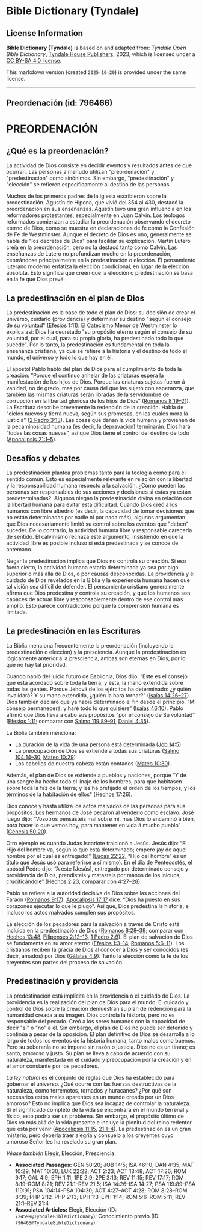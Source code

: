 # Bible Dictionary (Tyndale)

## License Information

**Bible Dictionary (Tyndale)** is based on and adapted from: _Tyndale Open Bible Dictionary_, [Tyndale House Publishers](https://tyndaleopenresources.com/), 2023, which is licensed under a [CC BY-SA 4.0 license](https://creativecommons.org/licenses/by-sa/4.0/legalcode.en).

This markdown version (created `2025-10-20`) is provided under the same license.



--------------------------------

## Preordenación (id: 796466)

PREORDENACIÓN
=============

¿Qué es la preordenación?
-------------------------

La actividad de Dios consiste en decidir eventos y resultados antes de que ocurran. Las personas a menudo utilizan "preordenación" y "predestinación" como sinónimos. Sin embargo, "predestinación" y "elección" se refieren específicamente al destino de las personas.

Muchos de los primeros padres de la iglesia escribieron sobre la predestinación. Agustín de Hipona, que vivió del 354 al 430, destacó la preordenación en sus enseñanzas. Agustín tuvo una gran influencia en los reformadores protestantes, especialmente en Juan Calvin. Los teólogos reformados comienzan a estudiar la preordenación observando el decreto eterno de Dios, como se muestra en declaraciones de fe como la Confesión de Fe de Westminster. Aunque el decreto de Dios es uno, generalmente se habla de "los decretos de Dios" para facilitar su explicación. Martín Lutero creía en la preordenación, pero no la destacó tanto como Calvin. Las enseñanzas de Lutero no profundizan mucho en la preordenación, centrándose principalmente en la predestinación o elección. El pensamiento luterano moderno enfatiza la elección condicional, en lugar de la elección absoluta. Esto significa que creen que la elección o predestinación se basa en la fe que Dios prevé.

La predestinación en el plan de Dios
------------------------------------

La predestinación es la base de todo el plan de Dios: su decisión de crear el universo, cuidarlo (providencia) y determinar su destino "según el consejo de su voluntad" ([Efesios 1:11](https://ref.ly/Eph1:11)). El Catecismo Menor de Westminster lo explica así: Dios ha decretado "su propósito eterno según el consejo de su voluntad, por el cual, para su propia gloria, ha predestinado todo lo que sucede". Por lo tanto, la predestinación es fundamental en toda la enseñanza cristiana, ya que se refiere a la historia y el destino de todo el mundo, el universo y todo lo que hay en él.

El apóstol Pablo habló del plan de Dios para el cumplimiento de toda la creación: “Porque el continuo anhelar de las criaturas espera la manifestación de los hijos de Dios. Porque las criaturas sujetas fueron á vanidad, no de grado, mas por causa del que las sujetó con esperanza, que también las mismas criaturas serán libradas de la servidumbre de corrupción en la libertad gloriosa de los hijos de Dios” ([Romanos 8:19–21](https://ref.ly/Rom8:19-Rom8:21)). La Escritura describe brevemente la redención de la creación. Habla de "cielos nuevos y tierra nueva, según sus promesas, en los cuales mora la justicia" ([2 Pedro 3:13](https://ref.ly/2Pet3:13)). Las cosas que dañan la vida humana y provienen de la pecaminosidad humana (es decir, la depravación) terminarán. Dios hará “todas las cosas nuevas”, así que Dios tiene el control del destino de todo ([Apocalipsis 21:1–5](https://ref.ly/Rev21:1-Rev21:5)).

Desafíos y debates
------------------

La predestinación plantea problemas tanto para la teología como para el sentido común. Esto es especialmente relevante en relación con la libertad y la responsabilidad humana respecto a la salvación. ¿Cómo pueden las personas ser responsables de sus acciones y decisiones si estas ya están predeterminadas?. Algunos niegan la predestinación divina en relación con la libertad humana para evitar esta dificultad. Cuando Dios creó a los humanos con libre albedrío (es decir, la capacidad de tomar decisiones que no están determinadas por nadie ni por nada más), algunos argumentan que Dios necesariamente limitó su control sobre los eventos que "deben" suceder. De lo contrario, la actividad humana libre y responsable carecería de sentido. El calvinismo rechaza este argumento, insistiendo en que la actividad libre es posible incluso si está predestinada y se conoce de antemano.

Negar la predestinación implica que Dios no controla su creación. Si eso fuera cierto, la actividad humana estaría determinada ya sea por algo superior o más allá de Dios, o por causas desconocidas. La providencia y el cuidado de Dios revelados en la Biblia y la experiencia humana hacen que tal visión sea difícil de defender. El pensamiento cristiano generalmente afirma que Dios predestina y controla su creación, y que los humanos son capaces de actuar libre y responsablemente dentro de ese control más amplio. Esto parece contradictorio porque la comprensión humana es limitada.

La predestinación en las Escrituras
-----------------------------------

La Biblia menciona frecuentemente la preordenación (incluyendo la predestinación o elección) y la presciencia. Aunque la predestinación es lógicamente anterior a la presciencia, ambas son eternas en Dios, por lo que no hay tal prioridad.

Cuando habló del juicio futuro de Babilonia, Dios dijo: “Este es el consejo que está acordado sobre toda la tierra; y ésta, la mano extendida sobre todas las gentes. Porque Jehová de los ejércitos ha determinado: ¿y quién invalidará? Y su mano extendida, ¿quién la hará tornar?” ([Isaías 14:26–27](https://ref.ly/Isa14:26-Isa14:27)). Dios también declaró que ya había determinado el fin desde el principio. “Mi consejo permanecerá, y haré todo lo que quisiere” ([Isaías 46:10](https://ref.ly/Isa46:10)). Pablo afirmó que Dios lleva a cabo sus propósitos “por el consejo de Su voluntad” ([Efesios 1:11](https://ref.ly/Eph1:11); comparar con [Salmo 119:89–91,](https://ref.ly/Ps119:89-Ps119:91) [Daniel 4:35](https://ref.ly/Dan4:35)).

La Biblia también menciona:

* La duración de la vida de una persona está determinada ([Job 14:5](https://ref.ly/Job14:5))
* La preocupación de Dios se extiende a todas sus criaturas ([Salmo 104:14–30,](https://ref.ly/Ps104:14-Ps104:30) [Mateo 10:29](https://ref.ly/Matt10:29))
* Los cabellos de nuestra cabeza están contados ([Mateo 10:30](https://ref.ly/Matt10:30)).

Además, el plan de Dios se extiende a pueblos y naciones, porque “Y de una sangre ha hecho todo el linaje de los hombres, para que habitasen sobre toda la faz de la tierra; y les ha prefijado el orden de los tiempos, y los términos de la habitación de ellos" ([Hechos 17:26](https://ref.ly/Acts17:26)).

Dios conoce y hasta utiliza los actos malvados de las personas para sus propósitos. Los hermanos de José pecaron al venderlo como esclavo. José luego dijo: “Vosotros pensasteis mal sobre mí, mas Dios lo encaminó á bien, para hacer lo que vemos hoy, para mantener en vida á mucho pueblo” ([Génesis 50:20](https://ref.ly/Gen50:20)).

Otro ejemplo es cuando Judas Iscariote traicionó a Jesús. Jesús dijo: “El Hijo del hombre va, según lo que está determinado; empero ¡ay de aquel hombre por el cual es entregado!” ([Lucas 22:22,](https://ref.ly/Luke22:22) “Hijo del hombre“ es un título que Jesús usó para referirse a sí mismo). En el día de Pentecostés, el apóstol Pedro dijo: “A éste \[Jesús], entregado por determinado consejo y providencia de Dios, prendisteis y matasteis por manos de los inicuos, crucificándole” ([Hechos 2:23](https://ref.ly/Acts2:23), comparar con [4:27–28](https://ref.ly/Acts4:27-Acts4:28)).

Pablo se refiere a la autoridad decisiva de Dios sobre las acciones del Faraón ([Romanos 9:17](https://ref.ly/Rom9:17)). [Apocalipsis 17:17](https://ref.ly/Rev17:17) dice: “Dios ha puesto en sus corazones ejecutar lo que le plugo”. Así que, Dios predestina la historia, e incluso los actos malvados cumplen sus propósitos.

La elección de los pecadores para la salvación a través de Cristo está incluida en la predestinación de Dios ([Romanos 8:28–39](https://ref.ly/Rom8:28-Rom8:39); comparar con [Hechos 13:48](https://ref.ly/Acts13:48), [Filipenses 2:12–13,](https://ref.ly/Phil2:12-Phil2:13) [1 Pedro 2:9](https://ref.ly/1Pet2:9)). El plan de salvación de Dios se fundamenta en su amor eterno ([Efesios 1:3–14](https://ref.ly/Eph1:3-Eph1:14), [Romanos 5:6–11](https://ref.ly/Rom5:6-Rom5:11)). Los cristianos reciben la gracia de Dios al conocer a Dios y ser conocidos (es decir, amados) por Dios ([Gálatas 4:9](https://ref.ly/Gal4:9)). Tanto la elección como la fe de los creyentes son partes del proceso de salvación.

Predestinación y providencia
----------------------------

La predestinación está implícita en la providencia o el cuidado de Dios. La providencia es la realización del plan de Dios para el mundo. El cuidado y control de Dios sobre la creación demuestran su plan de redención para la humanidad creada a su imagen. Dios controla la historia, pero no es responsable del pecado. Creó a los seres humanos con la capacidad de decir "sí" o "no" a él. Sin embargo, el plan de Dios no puede ser detenido y continúa a pesar de la oposición. El plan definitivo de Dios se desarrolla a lo largo de todos los eventos de la historia humana, tanto malos como buenos. Pero su soberanía no se impone sin razón o justicia. Dios no es un tirano; es santo, amoroso y justo. Su plan se lleva a cabo de acuerdo con su naturaleza, manifestada en el cuidado y preocupación por la creación y en el amor constante por los pecadores.

*La ley natural* es el conjunto de reglas que Dios ha establecido para gobernar el universo. ¿Qué ocurre con las fuerzas destructivas de la naturaleza, como terremotos, tornados y huracanes? ¿Por qué son necesarios estos males aparentes en un mundo creado por un Dios amoroso? Esto no implica que Dios sea incapaz de controlar la naturaleza. Si el significado completo de la vida se encontrara en el mundo terrenal y físico, esto podría ser un problema. Sin embargo, el propósito último de Dios va más allá de la vida presente e incluye la plenitud del reino redentor que está por venir ([Apocalipsis 11:15](https://ref.ly/Rev11:15), [21:1–4](https://ref.ly/Rev21:1-Rev21:4)). La predestinación es un gran misterio, pero debería traer alegría y consuelo a los creyentes cuyo amoroso Señor les ha revelado su gran plan.

*Véase también* Elegir, Elección, Presciencia.

* **Associated Passages:** GEN 50:20; JOB 14:5; ISA 46:10; DAN 4:35; MAT 10:29; MAT 10:30; LUK 22:22; ACT 2:23; ACT 13:48; ACT 17:26; ROM 9:17; GAL 4:9; EPH 1:11; 1PE 2:9; 2PE 3:13; REV 11:15; REV 17:17; ROM 8:19–ROM 8:21; REV 21:1–REV 21:5; ISA 14:26–ISA 14:27; PSA 119:89–PSA 119:91; PSA 104:14–PSA 104:30; ACT 4:27–ACT 4:28; ROM 8:28–ROM 8:39; PHP 2:12–PHP 2:13; EPH 1:3–EPH 1:14; ROM 5:6–ROM 5:11; REV 21:1–REV 21:4
* **Associated Articles:** Elegir, Elección (ID: `724599@TyndaleBibleDictionary`); Conocimiento previo (ID: `796465@TyndaleBibleDictionary`)

